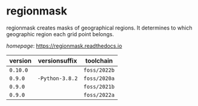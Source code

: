 # regionmask

regionmask creates masks of geographical regions. It determines to which geographic region each grid point belongs.

*homepage*: <https://regionmask.readthedocs.io>

version | versionsuffix | toolchain
--------|---------------|----------
``0.10.0`` |  | ``foss/2022b``
``0.9.0`` | ``-Python-3.8.2`` | ``foss/2020a``
``0.9.0`` |  | ``foss/2021b``
``0.9.0`` |  | ``foss/2022a``
